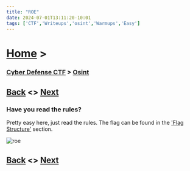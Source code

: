 ```yaml
---
title: "ROE"
date: 2024-07-01T13:11:20-10:01
tags: ['CTF','Writeups','osint','Warmups','Easy']
---
```



# [Home](https://jjolley91.github.io/blog/) >

###  [Cyber Defense CTF](https://jjolley91.github.io/blog/level_effect_cyber_defense_ctf_2024/) >  [Osint](https://jjolley91.github.io/blog/level_effect_cyber_defense_ctf_2024/osint/)

## [Back](https://jjolley91.github.io/blog/level_effect_cyber_defense_ctf_2024/osint/)  <> [Next](https://jjolley91.github.io/blog/level_effect_cyber_defense_ctf_2024/osint/your_opinion_matters) 

### Have you read the rules?

Pretty easy here, just read the rules. The flag can be found in the ['Flag Structure'](https://training.leveleffect.com/courses/f4a9466f-edb0-42ff-bb0e-a95af2b05de5/take/flag-structure-read-this-#top) section.

![roe](https://github.com/jjolley91/blog/tree/main/static/le_ctf_24/roe.png?raw=true)




## [Back](https://jjolley91.github.io/blog/level_effect_cyber_defense_ctf_2024/osint/)  <> [Next](https://jjolley91.github.io/blog/level_effect_cyber_defense_ctf_2024/osint/your_opinion_matters) 